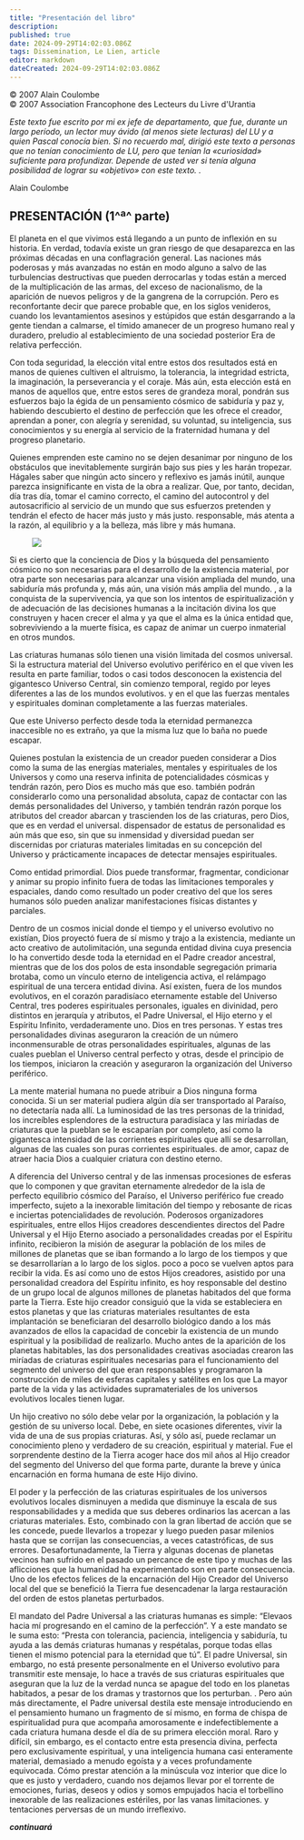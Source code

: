 ```yaml
---
title: "Presentación del libro"
description: 
published: true
date: 2024-09-29T14:02:03.086Z
tags: Dissemination, Le Lien, article
editor: markdown
dateCreated: 2024-09-29T14:02:03.086Z
---
```


<p class="v-card tema v-sheet--gris claro aclarar-3 px-2">© 2007 Alain Coulombe<br>© 2007 Association Francophone des Lecteurs du Livre d'Urantia</p>


_Este texto fue escrito por mi ex jefe de departamento, que fue, durante un largo período, un lector muy ávido (al menos siete lecturas) del LU y a quien Pascal conocía bien. Si no recuerdo mal, dirigió este texto a personas que no tenían conocimiento de LU, pero que tenían la «curiosidad» suficiente para profundizar. Depende de usted ver si tenía alguna posibilidad de lograr su «objetivo» con este texto. ._

Alain Coulombe

## PRESENTACIÓN (1^ª^ parte)

El planeta en el que vivimos está llegando a un punto de inflexión en su historia. En verdad, todavía existe un gran riesgo de que desaparezca en las próximas décadas en una conflagración general. Las naciones más poderosas y más avanzadas no están en modo alguno a salvo de las turbulencias destructivas que pueden derrocarlas y todas están a merced de la multiplicación de las armas, del exceso de nacionalismo, de la aparición de nuevos peligros y de la gangrena de la corrupción. Pero es reconfortante decir que parece probable que, en los siglos venideros, cuando los levantamientos asesinos y estúpidos que están desgarrando a la gente tiendan a calmarse, el tímido amanecer de un progreso humano real y duradero, preludio al establecimiento de una sociedad posterior Era de relativa perfección.

Con toda seguridad, la elección vital entre estos dos resultados está en manos de quienes cultiven el altruismo, la tolerancia, la integridad estricta, la imaginación, la perseverancia y el coraje. Más aún, esta elección está en manos de aquellos que, entre estos seres de grandeza moral, pondrán sus esfuerzos bajo la égida de un pensamiento cósmico de sabiduría y paz y, habiendo descubierto el destino de perfección que les ofrece el creador, aprendan a poner, con alegría y serenidad, su voluntad, su inteligencia, sus conocimientos y su energía al servicio de la fraternidad humana y del progreso planetario.

Quienes emprenden este camino no se dejen desanimar por ninguno de los obstáculos que inevitablemente surgirán bajo sus pies y les harán tropezar. Hágales saber que ningún acto sincero y reflexivo es jamás inútil, aunque parezca insignificante en vista de la obra a realizar. Que, por tanto, decidan, día tras día, tomar el camino correcto, el camino del autocontrol y del autosacrificio al servicio de un mundo que sus esfuerzos pretenden y tendrán el efecto de hacer más justo y más justo. responsable, más atenta a la razón, al equilibrio y a la belleza, más libre y más humana.

<figure id="Figure_4" class="image urantiapedia image-style-align-left">
<img src="/image/article/Le_Lien/images_01/031.jpg">
</figure>

Si es cierto que la conciencia de Dios y la búsqueda del pensamiento cósmico no son necesarias para el desarrollo de la existencia material, por otra parte son necesarias para alcanzar una visión ampliada del mundo, una sabiduría más profunda y, más aún, una visión más amplia del mundo. , a la conquista de la supervivencia, ya que son los intentos de espiritualización y de adecuación de las decisiones humanas a la incitación divina los que construyen y hacen crecer el alma y ya que el alma es la única entidad que, sobreviviendo a la muerte física, es capaz de animar un cuerpo inmaterial en otros mundos.

Las criaturas humanas sólo tienen una visión limitada del cosmos universal. Si la estructura material del Universo evolutivo periférico en el que viven les resulta en parte familiar, todos o casi todos desconocen la existencia del gigantesco Universo Central, sin comienzo temporal, regido por leyes diferentes a las de los mundos evolutivos. y en el que las fuerzas mentales y espirituales dominan completamente a las fuerzas materiales.

Que este Universo perfecto desde toda la eternidad permanezca inaccesible no es extraño, ya que la misma luz que lo baña no puede escapar.

Quienes postulan la existencia de un creador pueden considerar a Dios como la suma de las energías materiales, mentales y espirituales de los Universos y como una reserva infinita de potencialidades cósmicas y tendrán razón, pero Dios es mucho más que eso. también podrán considerarlo como una personalidad absoluta, capaz de contactar con las demás personalidades del Universo, y también tendrán razón porque los atributos del creador abarcan y trascienden los de las criaturas, pero Dios, que es en verdad el universal. dispensador de estatus de personalidad es aún más que eso, sin que su inmensidad y diversidad puedan ser discernidas por criaturas materiales limitadas en su concepción del Universo y prácticamente incapaces de detectar mensajes espirituales.

Como entidad primordial. Dios puede transformar, fragmentar, condicionar y animar su propio infinito fuera de todas las limitaciones temporales y espaciales, dando como resultado un poder creativo del que los seres humanos sólo pueden analizar manifestaciones físicas distantes y parciales.

Dentro de un cosmos inicial donde el tiempo y el universo evolutivo no existían, Dios proyectó fuera de sí mismo y trajo a la existencia, mediante un acto creativo de autolimitación, una segunda entidad divina cuya presencia lo ha convertido desde toda la eternidad en el Padre creador ancestral, mientras que de los dos polos de esta insondable segregación primaria brotaba, como un vínculo eterno de inteligencia activa, el relámpago espiritual de una tercera entidad divina. Así existen, fuera de los mundos evolutivos, en el corazón paradisíaco eternamente estable del Universo Central, tres poderes espirituales personales, iguales en divinidad, pero distintos en jerarquía y atributos, el Padre Universal, el Hijo eterno y el Espíritu Infinito, verdaderamente uno. Dios en tres personas. Y estas tres personalidades divinas aseguraron la creación de un número inconmensurable de otras personalidades espirituales, algunas de las cuales pueblan el Universo central perfecto y otras, desde el principio de los tiempos, iniciaron la creación y aseguraron la organización del Universo periférico.

La mente material humana no puede atribuir a Dios ninguna forma conocida. Si un ser material pudiera algún día ser transportado al Paraíso, no detectaría nada allí. La luminosidad de las tres personas de la trinidad, los increíbles esplendores de la estructura paradisíaca y las miríadas de criaturas que la pueblan se le escaparían por completo, así como la gigantesca intensidad de las corrientes espirituales que allí se desarrollan, algunas de las cuales son puras corrientes espirituales. de amor, capaz de atraer hacia Dios a cualquier criatura con destino eterno.

A diferencia del Universo central y de las inmensas procesiones de esferas que lo componen y que gravitan eternamente alrededor de la isla de perfecto equilibrio cósmico del Paraíso, el Universo periférico fue creado imperfecto, sujeto a la inexorable limitación del tiempo y rebosante de ricas e inciertas potencialidades de revolución. Poderosos organizadores espirituales, entre ellos Hijos creadores descendientes directos del Padre Universal y el Hijo Eterno asociado a personalidades creadas por el Espíritu infinito, recibieron la misión de asegurar la población de los miles de millones de planetas que se iban formando a lo largo de los tiempos y que se desarrollarían a lo largo de los siglos. poco a poco se vuelven aptos para recibir la vida. Es así como uno de estos Hijos creadores, asistido por una personalidad creadora del Espíritu infinito, es hoy responsable del destino de un grupo local de algunos millones de planetas habitados del que forma parte la Tierra. Este hijo creador consiguió que la vida se estableciera en estos planetas y que las criaturas materiales resultantes de esta implantación se beneficiaran del desarrollo biológico dando a los más avanzados de ellos la capacidad de concebir la existencia de un mundo espiritual y la posibilidad de realizarlo. Mucho antes de la aparición de los planetas habitables, las dos personalidades creativas asociadas crearon las miríadas de criaturas espirituales necesarias para el funcionamiento del segmento del universo del que eran responsables y programaron la construcción de miles de esferas capitales y satélites en los que La mayor parte de la vida y las actividades supramateriales de los universos evolutivos locales tienen lugar.

Un hijo creativo no sólo debe velar por la organización, la población y la gestión de su universo local. Debe, en siete ocasiones diferentes, vivir la vida de una de sus propias criaturas. Así, y sólo así, puede reclamar un conocimiento pleno y verdadero de su creación, espiritual y material. Fue el sorprendente destino de la Tierra acoger hace dos mil años al Hijo creador del segmento del Universo del que forma parte, durante la breve y única encarnación en forma humana de este Hijo divino.

El poder y la perfección de las criaturas espirituales de los universos evolutivos locales disminuyen a medida que disminuye la escala de sus responsabilidades y a medida que sus deberes ordinarios las acercan a las criaturas materiales. Esto, combinado con la gran libertad de acción que se les concede, puede llevarlos a tropezar y luego pueden pasar milenios hasta que se corrijan las consecuencias, a veces catastróficas, de sus errores. Desafortunadamente, la Tierra y algunas docenas de planetas vecinos han sufrido en el pasado un percance de este tipo y muchas de las aflicciones que la humanidad ha experimentado son en parte consecuencia. Uno de los efectos felices de la encarnación del Hijo Creador del Universo local del que se benefició la Tierra fue desencadenar la larga restauración del orden de estos planetas perturbados.

El mandato del Padre Universal a las criaturas humanas es simple: “Elevaos hacia mí progresando en el camino de la perfección”. Y a este mandato se le suma esto: “Presta con tolerancia, paciencia, inteligencia y sabiduría, tu ayuda a las demás criaturas humanas y respétalas, porque todas ellas tienen el mismo potencial para la eternidad que tú”. El padre Universal, sin embargo, no está presente personalmente en el Universo evolutivo para transmitir este mensaje, lo hace a través de sus criaturas espirituales que aseguran que la luz de la verdad nunca se apague del todo en los planetas habitados, a pesar de los dramas y trastornos que los perturban. . Pero aún más directamente, el Padre universal destila este mensaje introduciendo en el pensamiento humano un fragmento de sí mismo, en forma de chispa de espiritualidad pura que acompaña amorosamente e indefectiblemente a cada criatura humana desde el día de su primera elección moral. Raro y difícil, sin embargo, es el contacto entre esta presencia divina, perfecta pero exclusivamente espiritual, y una inteligencia humana casi enteramente material, demasiado a menudo egoísta y a veces profundamente equivocada. Cómo prestar atención a la minúscula voz interior que dice lo que es justo y verdadero, cuando nos dejamos llevar por el torrente de emociones, furias, deseos y odios y somos empujados hacia el torbellino inexorable de las realizaciones estériles, por las vanas limitaciones. y tentaciones perversas de un mundo irreflexivo.

***continuará***

